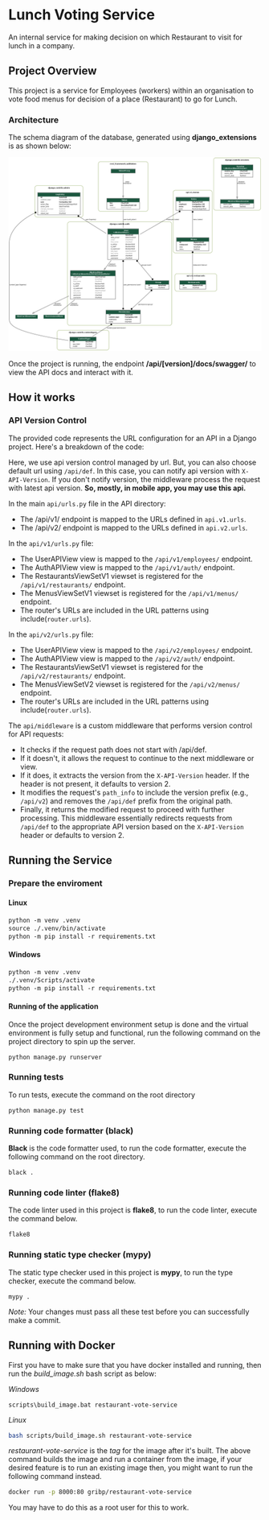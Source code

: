 # Lunch Voting Service
An internal service for making decision on which Restaurant to visit for lunch in a company.

## Project Overview

This project is a service for Employees (workers) within an organisation to vote food menus for decision of a place (Restaurant) to go for Lunch.

### Architecture
The schema diagram of the database, generated using **django_extensions** is as shown below:

![Database Schema](db_schema.png)

Once the project is running, the endpoint **/api/[version]/docs/swagger/** to view the API docs and interact with it.

## How it works

### API Version Control

The provided code represents the URL configuration for an API in a Django project. Here's a breakdown of the code:

Here, we use api version control managed by url. But, you can also choose default url using `/api/def`. In this case, you can notify api version with `X-API-Version`. If you don't notify version, the middleware process the request with latest api version. <b>So, mostly, in mobile app, you may use this api.</b>

In the main `api/urls.py` file in the API directory:

- The /api/v1/ endpoint is mapped to the URLs defined in `api.v1.urls`.
- The /api/v2/ endpoint is mapped to the URLs defined in `api.v2.urls`.

In the `api/v1/urls.py` file:

- The UserAPIView view is mapped to the `/api/v1/employees/` endpoint.
- The AuthAPIView view is mapped to the `/api/v1/auth/` endpoint.
- The RestaurantsViewSetV1 viewset is registered for the `/api/v1/restaurants/` endpoint.
- The MenusViewSetV1 viewset is registered for the `/api/v1/menus/` endpoint.
- The router's URLs are included in the URL patterns using include(`router.urls`).

In the `api/v2/urls.py` file:

- The UserAPIView view is mapped to the `/api/v2/employees/` endpoint.
- The AuthAPIView view is mapped to the `/api/v2/auth/` endpoint.
- The RestaurantsViewSetV1 viewset is registered for the `/api/v2/restaurants/` endpoint.
- The MenusViewSetV2 viewset is registered for the `/api/v2/menus/` endpoint.
- The router's URLs are included in the URL patterns using include(`router.urls`).

The `api/middleware` is a custom middleware that performs version control for API requests:

- It checks if the request path does not start with /api/def.
- If it doesn't, it allows the request to continue to the next middleware or view.
- If it does, it extracts the version from the `X-API-Version` header. If the header is not present, it defaults to version 2.
- It modifies the request's `path_info` to include the version prefix (e.g., `/api/v2`) and removes the `/api/def` prefix from the original path.
- Finally, it returns the modified request to proceed with further processing.
This middleware essentially redirects requests from `/api/def` to the appropriate API version based on the `X-API-Version` header or defaults to version 2.

## Running the Service

### Prepare the enviroment

#### Linux

```shell
python -m venv .venv
source ./.venv/bin/activate
python -m pip install -r requirements.txt
```

#### Windows

```shell
python -m venv .venv
./.venv/Scripts/activate
python -m pip install -r requirements.txt
```

#### Running of the application

Once the project development environment setup is done and the virtual environment is fully setup and functional, run the following command on the project directory to spin up the server.

```shell
python manage.py runserver
```

### Running tests

To run tests, execute the command on the root directory

```shell
python manage.py test
```

### Running code formatter (black)

**Black** is the code formatter used, to run the code formatter, execute the following command on the root directory.

```shell
black .
```

### Running code linter (flake8)

The code linter used in this project is **flake8**, to run the code linter, execute the command below.

```shell
flake8
```

### Running static type checker (mypy)

The static type checker used in this project is **mypy**, to run the type checker, execute the command below.

```shell
mypy .
```

*Note:* Your changes must pass all these test before you can successfully make a commit.

## Running with Docker
First you have to make sure that you have docker installed and running, then run the *build_image.sh* bash script as below:

*Windows*
```shell
scripts\build_image.bat restaurant-vote-service
```

*Linux*
```bash
bash scripts/build_image.sh restaurant-vote-service
```
*restaurant-vote-service* is the *tag* for the image after it's built.
The above command builds the image and run a container from the image, if your desired feature is to run an existing image then, you might want to run the following command instead.

```bash
docker run -p 8000:80 gribp/restaurant-vote-service
```
You may have to do this as a root user for this to work.
